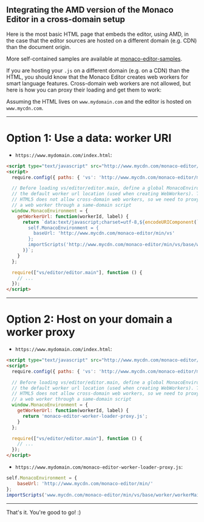 ## Integrating the AMD version of the Monaco Editor in a cross-domain setup

Here is the most basic HTML page that embeds the editor, using AMD, in the case that the editor sources are hosted on a different domain (e.g. CDN) than the document origin.

More self-contained samples are available at [monaco-editor-samples](https://github.com/Microsoft/monaco-editor-samples).

If you are hosting your `.js` on a different domain (e.g. on a CDN) than the HTML, you should know that the Monaco Editor creates web workers for smart language features. Cross-domain web workers are not allowed, but here is how you can proxy their loading and get them to work:

Assuming the HTML lives on `www.mydomain.com` and the editor is hosted on `www.mycdn.com`.

----

# Option 1: Use a data: worker URI

* `https://www.mydomain.com/index.html`:
```html
<script type="text/javascript" src="http://www.mycdn.com/monaco-editor/min/vs/loader.js"></script>
<script>
  require.config({ paths: { 'vs': 'http://www.mycdn.com/monaco-editor/min/vs' }});

  // Before loading vs/editor/editor.main, define a global MonacoEnvironment that overwrites
  // the default worker url location (used when creating WebWorkers). The problem here is that
  // HTML5 does not allow cross-domain web workers, so we need to proxy the instantiation of
  // a web worker through a same-domain script
  window.MonacoEnvironment = {
    getWorkerUrl: function(workerId, label) {
      return `data:text/javascript;charset=utf-8,${encodeURIComponent(`
        self.MonacoEnvironment = {
          baseUrl: 'http://www.mycdn.com/monaco-editor/min/vs'
        };
        importScripts('http://www.mycdn.com/monaco-editor/min/vs/base/worker/workerMain.js');`
      )}`;
    }
  };

  require(["vs/editor/editor.main"], function () {
    // ...
  });
</script>
```

----

# Option 2: Host on your domain a worker proxy

* `https://www.mydomain.com/index.html`:
```html
<script type="text/javascript" src="http://www.mycdn.com/monaco-editor/min/vs/loader.js"></script>
<script>
  require.config({ paths: { 'vs': 'http://www.mycdn.com/monaco-editor/min/vs' }});

  // Before loading vs/editor/editor.main, define a global MonacoEnvironment that overwrites
  // the default worker url location (used when creating WebWorkers). The problem here is that
  // HTML5 does not allow cross-domain web workers, so we need to proxy the instantiation of
  // a web worker through a same-domain script
  window.MonacoEnvironment = {
    getWorkerUrl: function(workerId, label) {
      return 'monaco-editor-worker-loader-proxy.js';
    }
  };

  require(["vs/editor/editor.main"], function () {
    // ...
  });
</script>
```

* `https://www.mydomain.com/monaco-editor-worker-loader-proxy.js`:
```js
self.MonacoEnvironment = {
    baseUrl: 'http://www.mycdn.com/monaco-editor/min/'
};
importScripts('www.mycdn.com/monaco-editor/min/vs/base/worker/workerMain.js');
```

----

That's it. You're good to go! :)